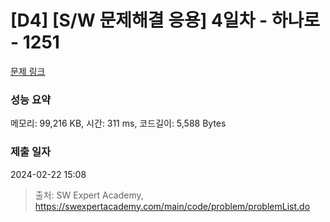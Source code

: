 # [D4] [S/W 문제해결 응용] 4일차 - 하나로 - 1251 

[문제 링크](https://swexpertacademy.com/main/code/problem/problemDetail.do?contestProbId=AV15StKqAQkCFAYD) 

### 성능 요약

메모리: 99,216 KB, 시간: 311 ms, 코드길이: 5,588 Bytes

### 제출 일자

2024-02-22 15:08



> 출처: SW Expert Academy, https://swexpertacademy.com/main/code/problem/problemList.do